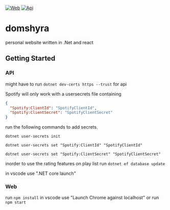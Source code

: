 [![Web](https://github.com/domshyra/domshyra/actions/workflows/main_domshyraweb.yml/badge.svg?branch=main)](https://github.com/domshyra/domshyra/actions/workflows/main_domshyraweb.yml) [![Api](https://github.com/domshyra/domshyra/actions/workflows/main_domshyraapi.yml/badge.svg)](https://github.com/domshyra/domshyra/actions/workflows/main_domshyraapi.yml)
# domshyra 
personal website written in .Net and react


## Getting Started

### API
might have to run `dotnet dev-certs https --trust` for api

Spotify will only work with a usersecrets file containing 

```json
{
  "Spotify:ClientId": "SpotifyClientId",
  "Spotify:ClientSecret": "SpotifyClientSecret"
}
```

run the following commands to add secrets.

`dotnet user-secrets init`

`dotnet user-secrets set "Spotify:ClientId" "SpotifyClientId"`

`dotnet user-secrets set "Spotify:ClientSecret" "SpotifyClientSecret"`

inorder to use the rating features on play list run `dotnet ef database update`

in vscode use ".NET core launch"


### Web
run `npm install`
in vscode use "Launch Chrome against localhost" or run `npm start` 





